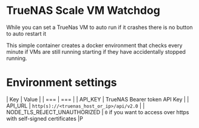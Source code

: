 # TrueNAS Scale VM Watchdog

While you can set a TrueNas VM to auto run if it crashes there is no button to auto restart it

This simple container creates a docker environment that checks every minute if VMs are still running
starting if they have accidentally stopped running.

# Environment settings

| Key | Value |
| === | === |
| API_KEY | TrueNAS Bearer token API Key |
| API_URL | `http(s)://<truenas_host_or_ip>/api/v2.0` |
| NODE_TLS_REJECT_UNAUTHORIZED | `0` if you want to access over https with self-signed certificates |P